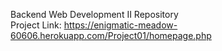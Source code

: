 Backend Web Development II Repository<br>
Project Link: https://enigmatic-meadow-60606.herokuapp.com/Project01/homepage.php
